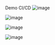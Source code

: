 Demo CI/CD
![image](https://github.com/user-attachments/assets/383767a8-9e74-49c3-ade4-1999fbb2b0c8)

![image](https://github.com/user-attachments/assets/b3df51dc-c05d-430a-8417-180f84d94f2b)

![image](https://github.com/user-attachments/assets/2234ea28-84e4-4349-96f2-b7d41edd137f)

![image](https://github.com/user-attachments/assets/6ff99e46-fc7f-4379-98b7-9202f23745ce)
